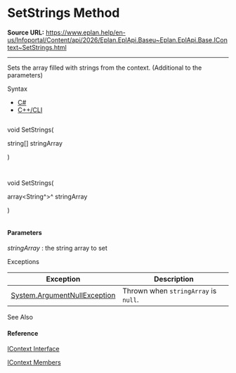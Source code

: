 # SetStrings Method

**Source URL:** https://www.eplan.help/en-us/Infoportal/Content/api/2026/Eplan.EplApi.Baseu~Eplan.EplApi.Base.IContext~SetStrings.html

---

Sets the array filled with strings from the context. (Additional to the parameters)

Syntax

- [C#](#i-syntax-CS)
- [C++/CLI](#i-syntax-CPP2005)

```
```
void SetStrings( 
   string[] stringArray
)
```
```

```
```
void SetStrings( 
   array<String^>^ stringArray
)
```
```

#### Parameters

*stringArray*
:   the string array to set

Exceptions

| Exception | Description |
| --- | --- |
| [System.ArgumentNullException](#) | Thrown when `stringArray` is `null`. |



See Also

#### Reference

[IContext Interface](Eplan.EplApi.Baseu~Eplan.EplApi.Base.IContext.html)
  
[IContext Members](Eplan.EplApi.Baseu~Eplan.EplApi.Base.IContext_members.html)